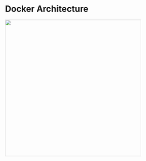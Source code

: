 # Docker Architecture




<img src="https://drive.usercontent.google.com/download?id=100QCMwG8MXrrFYqO9tm2eTPg31Frfnsq" height=450 weight=450>
